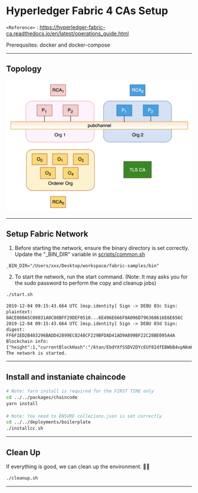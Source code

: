 
# Hyperledger Fabric 4 CAs Setup

`<Reference>` : <https://hyperledger-fabric-ca.readthedocs.io/en/latest/operations_guide.html>

Prerequsites: docker and docker-compose

***

## Topology

![Logical Topology](config/logical_topology_raft.png)

***

## Setup Fabric Network

1. Before starting the network, ensure the binary directory is set correctly. Update the "_BIN_DIR" variable in [scripts/common.sh](scripts/common.sh)

```console
_BIN_DIR="/Users/xxx/Desktop/workspace/fabric-samples/bin"
```

2. To start the network, run the start command.
(Note: It may asks you for the sudo password to perform the copy and cleanup jobs)

```bash
./start.sh
```

```console
2019-12-04 09:15:43.664 UTC [msp.identity] Sign -> DEBU 03c Sign: plaintext: 0ACE080A5C08031A0C08BFF29DEF0510...6E496E666F0A096D796368616E6E656C
2019-12-04 09:15:43.664 UTC [msp.identity] Sign -> DEBU 03d Sign: digest: FF6F1ED2B403296BADD42899EC8248CF229BFDAD41AD9A899BF22C28BE095A4A
Blockchain info: {"height":1,"currentBlockHash":"/6tan/EbdYXfSSDV2DYcEUf8IdfEBWbB4vpNkmQP4lc="}
The network is started.
```

***

## Install and instaniate chaincode

```bash
# Note: Yarn install is required for the FIRST TIME only
cd ../../packages/chaincode
yarn install

# Note: You need to ENSURE collecions.json is set correctly
cd ../../deployments/boilerplate
./installcc.sh
```

***

## Clean Up

If everything is good, we can clean up the environment. :tada::tada:

```bash
./cleanup.sh
```

***
